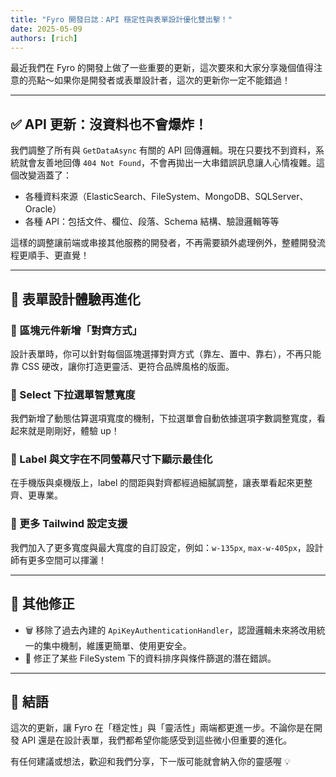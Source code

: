 ```yaml
---
title: "Fyro 開發日誌：API 穩定性與表單設計優化雙出擊！"
date: 2025-05-09
authors: [rich]
---
```


最近我們在 Fyro 的開發上做了一些重要的更新，這次要來和大家分享幾個值得注意的亮點～如果你是開發者或表單設計者，這次的更新你一定不能錯過！

---

## ✅ API 更新：沒資料也不會爆炸！

我們調整了所有與 `GetDataAsync` 有關的 API 回傳邏輯。現在只要找不到資料，系統就會友善地回傳 `404 Not Found`，不會再拋出一大串錯誤訊息讓人心情複雜。這個改變涵蓋了：

- 各種資料來源（ElasticSearch、FileSystem、MongoDB、SQLServer、Oracle）
- 各種 API：包括文件、欄位、段落、Schema 結構、驗證邏輯等等

這樣的調整讓前端或串接其他服務的開發者，不再需要額外處理例外，整體開發流程更順手、更直覺！

---

## 🧰 表單設計體驗再進化

### 🎨 區塊元件新增「對齊方式」
設計表單時，你可以針對每個區塊選擇對齊方式（靠左、置中、靠右），不再只能靠 CSS 硬改，讓你打造更靈活、更符合品牌風格的版面。

### 📐 Select 下拉選單智慧寬度
我們新增了動態估算選項寬度的機制，下拉選單會自動依據選項字數調整寬度，看起來就是剛剛好，體驗 up！

### 🧪 Label 與文字在不同螢幕尺寸下顯示最佳化
在手機版與桌機版上，label 的間距與對齊都經過細膩調整，讓表單看起來更整齊、更專業。

### 🔧 更多 Tailwind 設定支援
我們加入了更多寬度與最大寬度的自訂設定，例如：`w-135px`, `max-w-405px`，設計師有更多空間可以揮灑！

---

## 🧹 其他修正

- 🗑️ 移除了過去內建的 `ApiKeyAuthenticationHandler`，認證邏輯未來將改用統一的集中機制，維護更簡單、使用更安全。
- 🐞 修正了某些 FileSystem 下的資料排序與條件篩選的潛在錯誤。

---

## 📌 結語

這次的更新，讓 Fyro 在「穩定性」與「靈活性」兩端都更進一步。不論你是在開發 API 還是在設計表單，我們都希望你能感受到這些微小但重要的進化。

有任何建議或想法，歡迎和我們分享，下一版可能就會納入你的靈感喔 💡
